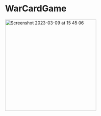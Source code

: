 # WarCardGame
<img width="297" alt="Screenshot 2023-03-09 at 15 45 06" src="https://user-images.githubusercontent.com/93874103/224000889-0df43e8d-c924-49f7-be23-d6ac5379ac86.png">
